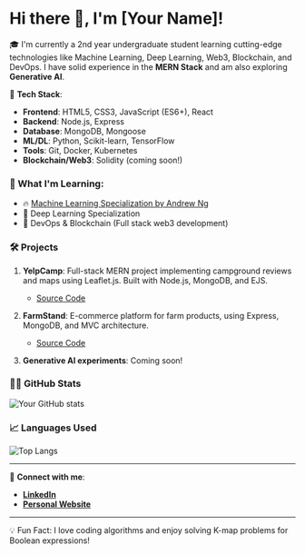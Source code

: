 # Hi there 👋, I'm [Your Name]!

🎓 I'm currently a 2nd year undergraduate student learning cutting-edge technologies like Machine Learning, Deep Learning, Web3, Blockchain, and DevOps. I have solid experience in the **MERN Stack** and am also exploring **Generative AI**.

🚀 **Tech Stack**:
- **Frontend**: HTML5, CSS3, JavaScript (ES6+), React
- **Backend**: Node.js, Express
- **Database**: MongoDB, Mongoose
- **ML/DL**: Python, Scikit-learn, TensorFlow
- **Tools**: Git, Docker, Kubernetes
- **Blockchain/Web3**: Solidity (coming soon!)

### 🌱 What I'm Learning:
- 🔥 [Machine Learning Specialization by Andrew Ng](https://coursera.org/learn/machine-learning)
- 🔗 Deep Learning Specialization
- 🚀 DevOps & Blockchain (Full stack web3 development)

### 🛠️ Projects
1. **YelpCamp**: Full-stack MERN project implementing campground reviews and maps using Leaflet.js. Built with Node.js, MongoDB, and EJS.
   - [Source Code](https://github.com/yourusername/YelpCamp)

2. **FarmStand**: E-commerce platform for farm products, using Express, MongoDB, and MVC architecture.
   - [Source Code](https://github.com/yourusername/FarmStand)

3. **Generative AI experiments**: Coming soon!

### 🧑‍💻 GitHub Stats
![Your GitHub stats](https://github-readme-stats.vercel.app/api?username=yourusername&show_icons=true&theme=radical)

### 📈 Languages Used
![Top Langs](https://github-readme-stats.vercel.app/api/top-langs/?username=yourusername&layout=compact&theme=radical)

---

🔗 **Connect with me**:
- **[LinkedIn](https://linkedin.com/in/yourusername)**
- **[Personal Website](https://yourwebsite.com)**

---

💡 Fun Fact: I love coding algorithms and enjoy solving K-map problems for Boolean expressions!
